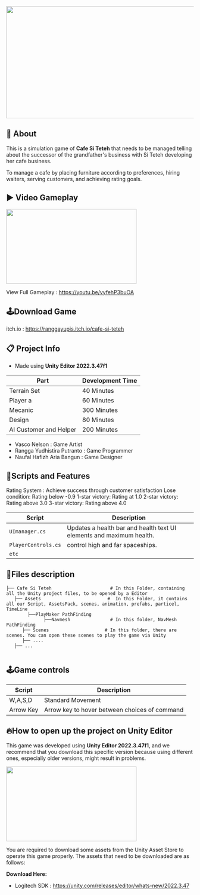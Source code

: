 <img src="https://github.com/user-attachments/assets/b1eafff4-59fe-459d-8bb5-a0e84017442a" width="1080" height="300">

## 🔴 About

This is a simulation game of **Cafe Si Teteh** that needs to be managed telling about the successor of the grandfather's business with Si Teteh developing her cafe business.

To manage a cafe by placing furniture according to preferences, hiring waiters, serving customers, and achieving rating goals.

## ▶️ Video Gameplay
<img src="https://github.com/user-attachments/assets/739bd224-8359-448f-b6b5-a222d1dc5fbd" width="350" height="200">

View Full Gameplay : https://youtu.be/vyfehP3buOA

## 🕹️Download Game
itch.io : https://ranggayupis.itch.io/cafe-si-teteh

## 📋 Project Info
- Made using **Unity Editor 2022.3.47f1**
  
| Part | Development Time |
|------------------|------|
| Terrain Set | 40 Minutes|
| Player a | 60 Minutes |
| Mecanic | 300 Minutes |
| Design | 80 Minutes |
| AI Customer and Helper |  200 Minutes |

- Vasco Nelson : Game Artist
- Rangga Yudhistira Putranto : Game Programmer
- Naufal Hafizh Aria Bangun : Game Designer

## 📜Scripts and Features
Rating System :
Achieve success through customer satisfaction
Lose condition: Rating below -0.9
1-star victory: Rating at 1.0
2-star victory: Rating above 3.0
3-star victory: Rating above 4.0


| Script                | Description                                                                 |
|-----------------------|-----------------------------------------------------------------------------|
| `UImanager.cs` | Updates a health bar and health text UI elements and maximum health. |
| `PlayerControls.cs` | control high and far spaceships. |
| `etc` |                                                                             |

## 📂Files description

```
├── Cafe Si Teteh                      # In this Folder, containing all the Unity project files, to be opened by a Editor
   ├── Assets                         #  In this Folder, it contains all our Script, AssetsPack, scenes, animation, prefabs, particel, TimeLine
        ├──PlayMaker PathFinding
              ├──Navmesh               # In this folder, NavMesh PathFinding
      ├── Scenes                     # In this folder, there are scenes. You can open these scenes to play the game via Unity
      ├── ....
   ├── ...
      
```

## 🕹️Game controls
| Script | Description |
|---------|------------------|
| W,A,S,D | Standard Movement|
| Arrow Key | Arrow key to hover between choices of command |

## 🔥How to open up the project on Unity Editor
This game was developed using **Unity Editor 2022.3.47f1**, and we recommend that you download this specific version because using different ones, especially older versions, might result in problems.

<img src="https://github.com/user-attachments/assets/8b9e7a36-20eb-4d00-8df9-4bfb4601c5f6" width="350" height="200">

You are required to download some assets from the Unity Asset Store to operate this game properly. The assets that need to be downloaded are as follows:

**Download Here:** 
- Logitech SDK : https://unity.com/releases/editor/whats-new/2022.3.47
